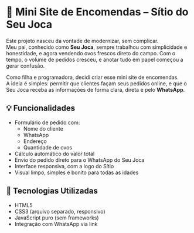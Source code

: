 # 🥚 Mini Site de Encomendas – Sítio do Seu Joca

Este projeto nasceu da vontade de modernizar, sem complicar.  
Meu pai, conhecido como **Seu Joca**, sempre trabalhou com simplicidade e honestidade, e agora vendendo ovos frescos direto do campo. 
Com o tempo, o volume de pedidos cresceu, e anotar tudo em papel começou a gerar confusão.

Como filha e programadora, decidi criar esse mini site de encomendas.  
A ideia é simples: permitir que clientes façam seus pedidos online, e que o Seu Joca receba as informações de forma clara, direta e pelo **WhatsApp**.

## 💡 Funcionalidades

- Formulário de pedido com:
  - Nome do cliente
  - WhatsApp
  - Endereço
  - Quantidade de ovos
- Cálculo automático do valor total
- Envio do pedido direto para o WhatsApp do Seu Joca
- Interface responsiva, com a logo do Sítio
- Visual limpo, simples e bonito para todas as idades

## 🔧 Tecnologias Utilizadas

- HTML5
- CSS3 (arquivo separado, responsivo)
- JavaScript puro (sem frameworks)
- Integração com WhatsApp via link